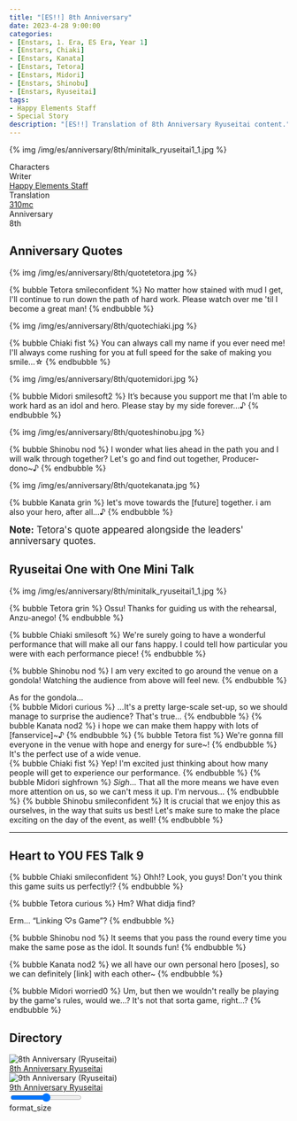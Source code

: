 ```yaml
---
title: "[ES!!] 8th Anniversary"
date: 2023-4-28 9:00:00
categories:
- [Enstars, 1. Era, ES Era, Year 1]
- [Enstars, Chiaki]
- [Enstars, Kanata]
- [Enstars, Tetora]
- [Enstars, Midori]
- [Enstars, Shinobu]
- [Enstars, Ryuseitai]
tags:
- Happy Elements Staff
- Special Story
description: "[ES!!] Translation of 8th Anniversary Ryuseitai content."
---
```


{% img /img/es/anniversary/8th/minitalk_ryuseitai1_1.jpg %}

<div class="three-wrapper" style="--storyColor:#5ac189;--storyColor-rgb:90,193,137;--storyColor-h:147.4;--storyColor-s:45.4%;--storyColor-l:55.5%;">
    <div class="info-area">
        <div class="info">
            <div class="info-item characters">
                <div class="label">
                    Characters
                </div>
                <div class="value">
                <a href="/categories/Enstars/Tetora" character="Tetora"></a>
                <a href="/categories/Enstars/Midori" character="Midori"></a>
                <a href="/categories/Enstars/Shinobu" character="Shinobu"></a>
                <a href="/categories/Enstars/Chiaki" character="Chiaki"></a>
                <a href="/categories/Enstars/Kanata" character="Kanata"></a>
                </div>
            </div>
            <div class="info-item one">
                <div class="label">
                    Writer
                </div>
                <div class="value">
                    <a href="/tags/Happy-Elements-Staff/">Happy Elements Staff</a>
                </div>
            </div>
            <div class="info-item two">
                <div class="label">
                    Translation
                </div>
                <div class="value">
                    <a href="/about">310mc</a>
                </div>
            </div>
            <div class="info-item three">
                <div class="label">
                   Anniversary
                </div>
                <div class="value">
                  8th
                </div>
            </div>
        </div>
    </div>
</div>

<!-- more -->

## Anniversary Quotes

{% img /img/es/anniversary/8th/quotetetora.jpg %}

{% bubble Tetora smileconfident %}
No matter how stained with mud I get, I'll continue to run down the path of hard work. Please watch over me 'til I become a great man!
{% endbubble %}

{% img /img/es/anniversary/8th/quotechiaki.jpg %}

{% bubble Chiaki fist %}
You can always call my name if you ever need me! I'll always come rushing for you at full speed for the sake of making you smile…☆
{% endbubble %}

{% img /img/es/anniversary/8th/quotemidori.jpg %}

{% bubble Midori smilesoft2 %}
It’s because you support me that I’m able to work hard as an idol and hero. Please stay by my side forever…♪
{% endbubble %}

{% img /img/es/anniversary/8th/quoteshinobu.jpg %}

{% bubble Shinobu nod %}
I wonder what lies ahead in the path you and I will walk through together? Let's go and find out together, Producer-dono~♪
{% endbubble %}

{% img /img/es/anniversary/8th/quotekanata.jpg %}

{% bubble Kanata grin %}
let's move towards the [future] together. i am also your hero, after all…♪
{% endbubble %}

<big><b>Note:</b> Tetora's quote appeared alongside the leaders' anniversary quotes.</big>

## Ryuseitai One with One Mini Talk

{% img /img/es/anniversary/8th/minitalk_ryuseitai1_1.jpg %}

{% bubble Tetora grin %}
Ossu! Thanks for guiding us with the rehearsal, Anzu-anego!
{% endbubble %}

{% bubble Chiaki smilesoft %}
We're surely going to have a wonderful performance that will make all our fans happy. I could tell how particular you were with each performance piece!
{% endbubble %}

{% bubble Shinobu nod %}
I am very excited to go around the venue on a gondola! Watching the audience from above will feel new.
{% endbubble %}

<div class="minitalk" character="Anzu">
    <div class="minitalk-option">
        <div class="minitalk-option_header">
            As for the gondola…
        </div>
        <div class="minitalk-option_content">
        {% bubble Midori curious %}
        …It's a pretty large-scale set-up, so we should manage to surprise the audience? That's true…
        {% endbubble %}
        {% bubble Kanata nod2 %}
        i hope we can make them happy with lots of [fanservice]~♪
        {% endbubble %}
        {% bubble Tetora fist %}
        We're gonna fill everyone in the venue with hope and energy for sure~!
        {% endbubble %}
        </div>
    </div>
    <div class="minitalk-option">
        <div class="minitalk-option_header">
            It's the perfect use of a wide venue.
        </div>
        <div class="minitalk-option_content">
        {% bubble Chiaki fist %}
        Yep! I'm excited just thinking about how many people will get to experience our performance.
        {% endbubble %}
        {% bubble Midori sighfrown %}
        <em>Sigh</em>… That all the more means we have even more attention on us, so we can't mess it up. I'm nervous…
        {% endbubble %}
        {% bubble Shinobu smileconfident %}
        It is crucial that we enjoy this as ourselves, in the way that suits us best! Let's make sure to make the place exciting on the day of the event, as well!
        {% endbubble %}
        </div>
    </div>
</div>

<hr>

## Heart to YOU FES Talk 9

{% bubble Chiaki smileconfident %}
Ohh!? Look, you guys! Don't you think this game suits us perfectly!?
{% endbubble %}

{% bubble Tetora curious %}
Hm? What didja find?

Erm… “Linking ♡s Game”?
{% endbubble %}

{% bubble Shinobu nod %}
It seems that you pass the round every time you make the same pose as the idol. It sounds fun!
{% endbubble %}

{% bubble Kanata nod2 %}
we all have our own personal hero [poses], so we can definitely [link] with each other~
{% endbubble %}

{% bubble Midori worried0 %}
Um, but then we wouldn't really be playing by the game's rules, would we…? It's not that sorta game, right…?
{% endbubble %}

## Directory

<div class="stories">
    <div class="story">
    <div class="thumbimage">
        <img
            src="/img/banner/8thanniversary.jpg"
            alt="8th Anniversary (Ryuseitai)"
        />
    </div>
    <a href="/anniversary/8th" class="storyName" target="_blank">
        <span>8th Anniversary Ryuseitai</span>
        <span class="read"></span>
    </a>
    </div>
    <div class="story">
    <div class="thumbimage">
        <img
            src="/img/banner/9thanniversary.jpg"
            alt="9th Anniversary (Ryuseitai)"
        />
    </div>
    <a href="/anniversary/9th" class="storyName" target="_blank">
        <span>9th Anniversary Ryuseitai</span>
        <span class="read"></span>
    </a>
    </div>
</div>

<div class="navigation2">
    <div class="toolbar-wrapper">
        <div class="slider-container">
            <input type="range" min="1" max="5" value="3" class="slider">
        </div>
        <div class="toolbar">
            <a target="_blank" href="/translations/#Index" class="home-button" title="Translations Masterlist"><i class="fa fa-home"></i></a>
            <div class="toolbar__section">
                <a id="sliderDrop">
                    <span class="material-icons-round" title="Text Size">format_size</span>
                </a>
            </div>
            <a href="#top" class="top-arrow" title="Back to Top"><i class="fa fa-arrow-up"></i></a>
        </div>
    </div>
</div>
